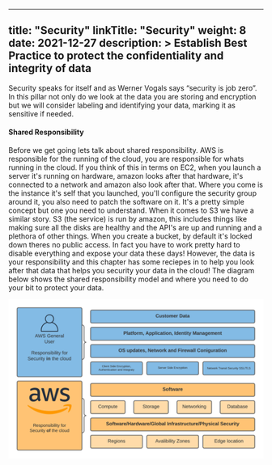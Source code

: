 
---
title: "Security"
linkTitle: "Security"
weight: 8 
date: 2021-12-27
description: >
  Establish Best Practice to protect the confidentiality and integrity of data
---
Security speaks for itself and as Werner Vogals says “security is job zero”. In this pillar not only do we look at the data you are storing and encryption but we will consider labeling and identifying your data, marking it as sensitive if needed.

#### Shared Responsibility 

Before we get going lets talk about shared responsibility. AWS is responsible for the running of the cloud, you are responsible for whats running in the cloud. If you think of this in terms on EC2, when you launch a server it's running on hardware, amazon looks after that hardware, it's connected to a network and amazon also look after that. Where you come is the instance it's self that you launched, you'll configure the security group around it, you also need to patch the software on it. It's a pretty simple concept but one you need to understand. When it comes to S3 we have a similar story. S3 (the service) is run by amazon, this includes things like making sure all the disks are healthy and the API's are up and running and a plethora of other things. When you create a bucket, by default it's locked down theres no public access. In fact you have to work pretty hard to disable everything and expose your data these days! However, the data is your responsibility and this chapter has some reciepes in to help you look after that data that helps you security your data in the cloud! The diagram below shows the shared responsibility model and where you need to do your bit to protect your data.

![The shared Responsibility model of AWS](./shared.png "The Shared Resoponsibility Model")
